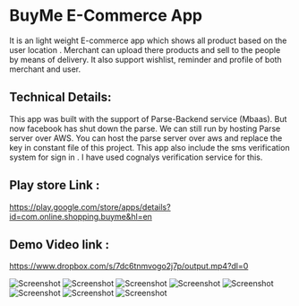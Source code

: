 # BuyMe E-Commerce App

It is an light weight E-commerce app which shows all product based on the user location . Merchant can upload there products and sell to the people by means of delivery. It also support wishlist, reminder and profile of both merchant and user.

## Technical Details:
This app was built with the support of Parse-Backend service (Mbaas). But now facebook has shut down the parse. We can still run by hosting Parse server over AWS. You can host the parse server over aws and replace the key in constant file of this project. This app also include the sms verification system for sign in . I have used cognalys verification service for this. 

## Play store Link : 
https://play.google.com/store/apps/details?id=com.online.shopping.buyme&hl=en

## Demo Video link : 
https://www.dropbox.com/s/7dc6tnmvogo2j7p/output.mp4?dl=0


![Screenshot](https://github.com/diipkumar/BuyMe-ECommerce/blob/master/screenshot/1.webp)
![Screenshot](https://github.com/diipkumar/BuyMe-ECommerce/blob/master/screenshot/2.webp)
![Screenshot](https://github.com/diipkumar/BuyMe-ECommerce/blob/master/screenshot/3.webp)
![Screenshot](https://github.com/diipkumar/BuyMe-ECommerce/blob/master/screenshot/4.webp)
![Screenshot](https://github.com/diipkumar/BuyMe-ECommerce/blob/master/screenshot/5.webp)
![Screenshot](https://github.com/diipkumar/BuyMe-ECommerce/blob/master/screenshot/6.webp)
![Screenshot](https://github.com/diipkumar/BuyMe-ECommerce/blob/master/screenshot/7.webp)
![Screenshot](https://github.com/diipkumar/BuyMe-ECommerce/blob/master/screenshot/8.webp)
